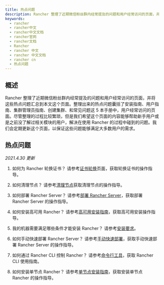 ```yaml
---
title: 热点问题
description: Rancher 整理了近期微信粉丝群内经常提及的问题和用户经常访问的页面，并将这些热点问题汇总到本文这个页面。初次整理出来的热点问题囊括了安装指南、用户指南、集群管理员指南、创建集群、和常见问题这 5 本手册中，用户经常访问的页面。尽管初次整理的过程比较繁琐，但是我们希望这个页面的内容能够帮助新手用户或是之前没了解过相关模块的用户，解决在使用 Rancher 的过程中碰到的问题。
keywords:
  - rancher
  - rancher中文
  - rancher中文文档
  - rancher官网
  - rancher文档
  - Rancher
  - rancher 中文
  - rancher 中文文档
  - rancher cn
  - 热点问题
---
```


## 概述

Rancher 整理了近期微信粉丝群内经常提及的问题和用户经常访问的页面，并将这些热点问题汇总到本文这个页面。整理出来的热点问题囊括了安装指南、用户指南、集群管理员指南、创建集群、和常见问题这 5 本手册中，用户经常访问的页面。尽管整理的过程比较繁琐，但是我们希望这个页面的内容能够帮助新手用户或是之前没了解过相关模块的用户，解决在使用 Rancher 的过程中碰到的问题。我们会定期更新这个页面，以保证这些问题能够满足大多数用户的需求。

## 热点问题

_2021.4.30 更新_

1.  如何为 Rancher 轮换证书？
    请参考[证书轮换](/docs/rancher2/trending-topics/certificate-rotation/)页面，获取轮换证书的操作指导。

1.  如何清理节点？
    请参考[清理节点](/docs/rancher2/trending-topics/cleaning-cluster-nodes/)获取清理节点的操作指导。

1.  如何部署 Rancher Server？
    请参考[部署 Rancher Server](/docs/rancher2/trending-topics/deployment/)，获取部署 Rancher Server 的操作指导。

1.  如何安装高可用 Rancher？
    请参考[高可用安装指南](/docs/rancher2/trending-topics/install-rancher-on-k8s/)，获取高可用安装操作指导。

1.  我的机器需要满足哪些条件才能安装 Rancher？
    请参考[安装要求](/docs/rancher2/trending-topics/requirements/)。

1.  如何手动快速部署 Rancher Server？
    请参考[手动快速部署](/docs/rancher2/trending-topics/quickstart-manual-setup/)，获取手动快速部署 Rancher Server 的操作指导。

1.  如何通过 Rancher CLI 控制 Rancher？
    请参考[命令行工具](/docs/rancher2/trending-topics/cli/)，获取 Rancher CLI 使用指南。

1.  如何安装单节点 Rancher？
    请参考[单节点安装指南](/docs/rancher2/trending-topics/single-node-docker/)，获取安装单节点 Rancher 的操作指导。
